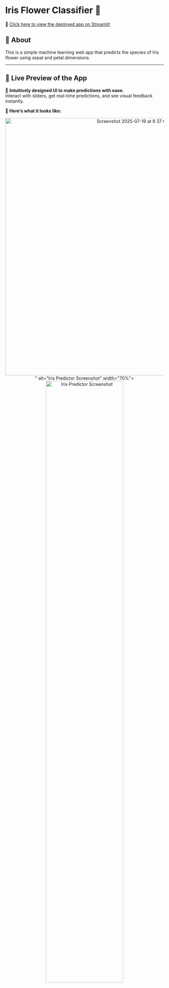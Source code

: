 # Iris Flower Classifier 🌸

🔗 [Click here to view the deployed app on Streamlit](https://irispredictor-exchnh9qj77ucvxjziuvv6.streamlit.app)

## 📌 About
This is a simple machine learning web app that predicts the species of Iris flower using sepal and petal dimensions.

---

## 🌟 Live Preview of the App

🎯 **Intuitively designed UI to make predictions with ease.**  
Interact with sliders, get real-time predictions, and see visual feedback instantly.

📸 **Here’s what it looks like:**

<p align="center">
  <img src="<img width="1437" height="818" alt="Screenshot 2025-07-19 at 9 37 08 PM" src="https://github.com/user-attachments/assets/18737722-4f2e-4e6e-b272-9a629b4060a5" />
" alt="Iris Predictor Screenshot" width="70%">
  <img src="https://your-screenshot-link.png" alt="Iris Predictor Screenshot" width="70%">
</p>

> 🌼 Enter petal and sepal dimensions → 🧠 Let the model predict → 🌸 View the predicted Iris species instantly!

---

##  Features

- Predicts Iris species: `Setosa`, `Versicolor`, or `Virginica`
- Clean and responsive web interface using **Streamlit**
- Interactive sliders for real-time predictions
- Powered by a trained `RandomForestClassifier`

---
##  How It Works

1. Load the Iris dataset
2. Train a Random Forest model
3. Save it using `joblib`
4. Build a frontend using Streamlit to interactively input dimensions and show predictions



...

